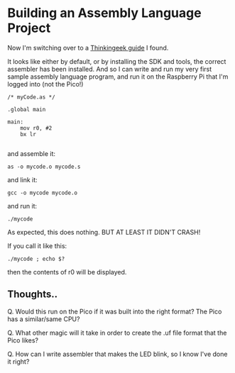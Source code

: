 # Building an Assembly Language Project

Now I'm switching over to a [Thinkingeek guide](https://thinkingeek.com/2013/01/09/arm-assembler-raspberry-pi-chapter-1/) I found.

It looks like either by default, or by installing the SDK and tools, the correct assembler has been installed. And so I can write and run my very first sample assembly language program, and run it on the Raspberry Pi that I'm logged into (not the Pico!)

```
/* myCode.as */

.global main

main:
	mov r0, #2
	bx lr
	
```

and assemble it:

```
as -o mycode.o mycode.s

```

and link it:

```
gcc -o mycode mycode.o
```

and run it:

```
./mycode

```

As expected, this does nothing. BUT AT LEAST IT DIDN'T CRASH!

If you call it like this:

```
./mycode ; echo $?
```

then the contents of r0 will be displayed.

## Thoughts..

Q. Would this run on the Pico if it was built into the right format? The Pico has a similar/same CPU?

Q. What other magic will it take in order to create the .uf file format that the Pico likes?

Q. How can I write assembler that makes the LED blink, so I know I've done it right?

